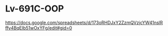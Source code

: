 # Lv-691C-OOP
https://docs.google.com/spreadsheets/d/173oRHDJxY2ZzmQVzjcYW41nslRffy4BqEIb51wOxYFg/edit#gid=0

